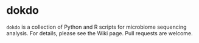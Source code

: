# dokdo

```dokdo``` is a collection of Python and R scripts for microbiome sequencing analysis. For details, please see the Wiki page. Pull requests are welcome.

